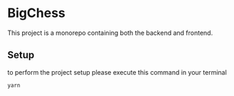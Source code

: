 # BigChess

This project is a monorepo containing both the backend and frontend.

## Setup

to perform the project setup please execute this command in your terminal

```bash
yarn
```
